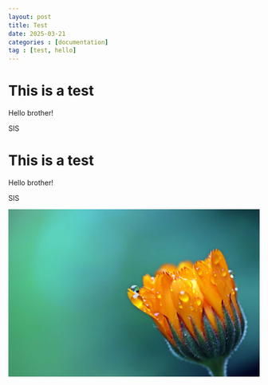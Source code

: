 ```yaml
---
layout: post
title: Test
date: 2025-03-21
categories : [documentation]
tag : [test, hello]
---
```


# This is a test
Hello brother!

SIS
# This is a test
Hello brother!

SIS

![Test Immagine](/assets/images/immagini-gratis-big.jpg)
